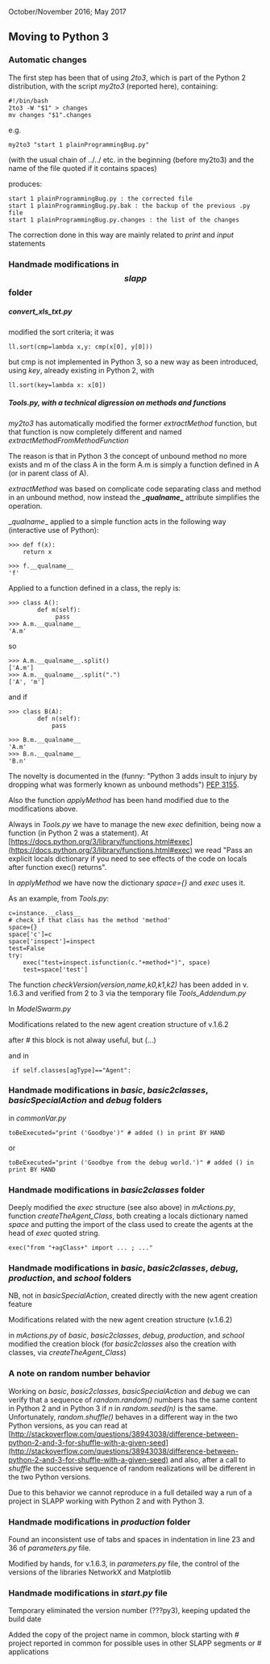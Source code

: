 October/November 2016; May 2017

## **Moving to Python 3**

### Automatic changes

The first step has been that of using *2to3*, which is part of the Python 2 distribution, with the script *my2to3* (reported here), containing:  

    #!/bin/bash  
    2to3 -W "$1" > changes  
    mv changes "$1".changes  

e.g.  

    my2to3 "start 1 plainProgrammingBug.py"

(with the usual chain of ../../ etc. in the beginning (before my2to3) and the name of the file quoted if it contains spaces)

produces:

    start 1 plainProgrammingBug.py : the corrected file   
    start 1 plainProgrammingBug.py.bak : the backup of the previous .py file   
    start 1 plainProgrammingBug.py.changes : the list of the changes

The correction done in this way are mainly related to *print* and *input* statements

### Handmade modifications in *$$slapp$$* folder

##### convert_xls_txt.py

modified the sort criteria; it was  

    ll.sort(cmp=lambda x,y: cmp(x[0], y[0]))

but cmp is not implemented in Python 3, so a new way as been introduced,
using *key*, already existing in Python 2, with  

    ll.sort(key=lambda x: x[0])

##### Tools.py, with a technical digression on methods and functions

*my2to3* has automatically modified the former *extractMethod* function, but that function is now completely different and named *extractMethodFromMethodFunction*

The reason is that in Python 3 the concept of unbound method no more exists and m of the class A in the form A.m is simply a function defined in A (or in parent class of A).

*extractMethod* was based on complicate code separating class and method in an unbound method, now instead the **\__qualname__** attribute simplifies the operation.

\__qualname__ applied to a simple function acts in the following way (interactive use of Python):

    >>> def f(x):
    	return x

    >>> f.__qualname__
    'f'

Applied to a function defined in a class, the reply is:

    >>> class A():
	        def m(self):
		         pass
    >>> A.m.__qualname__
    'A.m'

so

    >>> A.m.__qualname__.split()
    ['A.m']
    >>> A.m.__qualname__.split(".")
    ['A', 'm']

and if

    >>> class B(A):
         	def n(self):
          		pass

    >>> B.m.__qualname__
    'A.m'
    >>> B.n.__qualname__
    'B.n'

The novelty is documented in the (funny: "Python 3 adds insult to injury by dropping what was formerly known as unbound methods") [PEP 3155](https://www.python.org/dev/peps/pep-3155/).  


Also the function *applyMethod* has been hand modified due to the modifications above.

Always in *Tools.py* we have to manage the new *exec* definition, being now a function (in Python 2 was a statement). At [https://docs.python.org/3/library/functions.html#exec](https://docs.python.org/3/library/functions.html#exec) we read "Pass an explicit locals dictionary if you need to see effects of the code on locals after function exec() returns".

In *applyMethod* we have now the dictionary *space={}* and *exec* uses it.  

As an example, from *Tools.py*:

    c=instance.__class__
    # check if that class has the method 'method'
    space={}
    space['c']=c
    space['inspect']=inspect
    test=False
    try:
        exec("test=inspect.isfunction(c."+method+")", space)
        test=space['test']

The function *checkVersion(version,name,k0,k1,k2)* has been added in v. 1.6.3 and verified from 2 to 3 via the temporary file *Tools_Addendum.py*


In *ModelSwarm.py*

Modifications related to the new agent creation structure of v.1.6.2

after
    # this block is not alway useful, but (...)

 and in

     if self.classes[agType]=="Agent":


### Handmade modifications in *basic*, *basic2classes*, *basicSpecialAction* and *debug* folders

in *commonVar.py*

    toBeExecuted="print ('Goodbye')" # added () in print BY HAND

or

    toBeExecuted="print ('Goodbye from the debug world.')" # added () in print BY HAND

### Handmade modifications in *basic2classes* folder

Deeply modified the *exec* structure (see also above) in *mActions.py*, function *createTheAgent_Class*, both creating a locals dictionary named *space* and putting the import of the class used to create the agents at the head of *exec* quoted string.  

    exec("from "+agClass+" import ... ; ..."

### Handmade modifications in *basic*, *basic2classes*, *debug*, *production*, and *school* folders

NB, not in *basicSpecialAction*, created directly with the new agent creation feature

Modifications related with the new agent creation structure (v.1.6.2)

in *mActions.py* of *basic*, *basic2classes*, *debug*, *production*, and *school*
modified the creation block
(for *basic2classes* also the creation with classes, via *createTheAgent_Class*)


### A note on random number behavior

Working on *basic*, *basic2classes*, *basicSpecialAction* and *debug* we can verify that a sequence of *random.random()* numbers has the same content in Python 2 and in Python 3 if *n* in *random.seed(n)* is the same.
Unfortunately, *random.shuffle()* behaves in a different way in the two Python versions, as you can read at
[http://stackoverflow.com/questions/38943038/difference-between-python-2-and-3-for-shuffle-with-a-given-seed](http://stackoverflow.com/questions/38943038/difference-between-python-2-and-3-for-shuffle-with-a-given-seed) and also, after a call to *shuffle* the successive sequence of random realizations will be different in the two Python versions.

Due to this behavior we cannot reproduce in a full detailed way a run of a project in SLAPP working with Python 2 and with Python 3.

### Handmade modifications in *production* folder

Found an inconsistent use of tabs and spaces in indentation in line 23 and 36 of *parameters.py* file.  

Modified by hands, for v.1.6.3, in *parameters.py* file, the control of the versions of the libraries NetworkX and Matplotlib

### Handmade modifications in *start.py* file

Temporary eliminated the version number (???py3), keeping updated the build date

Added the copy of the project name in common, block starting with
    # project reported in common for possible uses in other SLAPP segments or
    # applications
